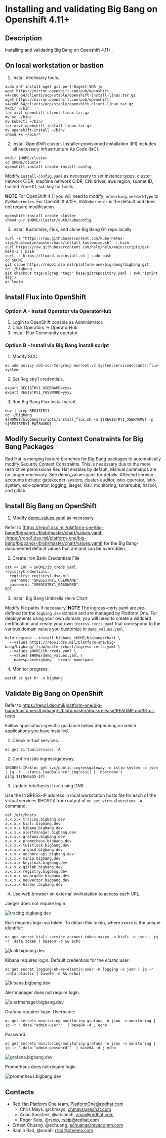 # Installing and validating Big Bang on Openshift 4.11+

## Description

Installing and validating Big Bang on Openshift 4.11+ .

## On local workstation or bastion

1. Install necessary tools.
```
sudo dnf install wget git perl-Digest-SHA jq
wget https://mirror.openshift.com/pub/openshift-v4/x86_64/clients/ocp/stable/openshift-install-linux.tar.gz
wget https://mirror.openshift.com/pub/openshift-v4/x86_64/clients/ocp/stable/openshift-client-linux.tar.gz
mkdir ~/bin
tar xzvf openshift-client-linux.tar.gz
mv oc ~/bin/
mv kubectl ~/bin/
tar xzvf openshift-install-linux.tar.gz
mv openshift-install ~/bin/
chmod +x ~/bin/*
```

2. Install OpenShift cluster.
Installer-provisioned installation (IPI) includes all necessary Infrastructure As Code (IaC).

```
mkdir $HOME/cluster
cd $HOME/cluster
openshift-install create install-config
```

Modify `install-config.yaml` as necessary to set instance types, cluster network CIDR, machine network CIDR, CNI driver, aws region, subnet ID, hosted Zone ID, ssh key for hosts.

**NOTE** For OpenShift 4.11 you will need to modify `networking.networkType` to `OVNKubernetes`. For OpenShift 4.12+, `OVNKubernetes` is the default and does not require modification.

```
openshift-install create cluster
chmod g-r $HOME/cluster/auth/kubeconfig
```

3. Install Kustomize, Flux, and clone Big Bang Git repo locally

```
curl -s "https://raw.githubusercontent.com/kubernetes-sigs/kustomize/master/hack/install_kustomize.sh"  | bash
curl https://raw.githubusercontent.com/helm/helm/main/scripts/get-helm-3 | bash
curl -s https://fluxcd.io/install.sh | sudo bash
cd $HOME
git clone https://repo1.dso.mil/platform-one/big-bang/bigbang.git
cd ~/bigbang
git checkout tags/$(grep 'tag:' base/gitrepository.yaml | awk '{print $2}')
oc login
```

## Install Flux into OpenShift

### Option A - Install Operator via OperatorHub

1. Login to OpenShift console as Administrator.
2. Click Operators -> OperatorHub.
3. Install Flux Community operator.

### Option B - Install via Big Bang install script

1. Modify SCC.
```
oc adm policy add-scc-to-group nonroot-v2 system:serviceaccounts:flux-system
```

2. Set Registry1 credentials.
```
export REGISTRY1_USERNAME=xxxx
export REGISTRY1_PASSWORD=yyyy
```

3. Run Big Bang Flux install script.
```
env | grep REGISTRY1
cd ~/bigbang
${HOME}/bigbang/scripts/install_flux.sh -u ${REGISTRY1_USERNAME} -p ${REGISTRY1_PASSWORD}
```

## Modify Security Context Constraints for Big Bang Packages

Red Hat is merging feature branches for Big Bang packages to automatically modify Security Context Constraints. This is necessary due to the more restrictive permissions Red Hat enables by default. Manual commands are no longer necessary. See demo_values.yaml for details. Affected service accounts include: gatekeeper-system, cluster-auditor, istio-operator, istio-system, eck-operator, logging, jaeger, kiali, monitoring, sonarqube, harbor, and gitlab.

## Install Big Bang on OpenShift

1. Modify [demo_values.yaml](demo_values.yaml) as necessary.

Refer to [https://repo1.dso.mil/platform-one/big-bang/bigbang/-/blob/master/chart/values.yaml](https://repo1.dso.mil/platform-one/big-bang/bigbang/-/blob/master/chart/values.yaml) for the Big Bang-documented default values that are and can be overridden.

2. Create Iron Bank Credentials File
```
cat << EOF > $HOME/ib_creds.yaml
registryCredentials:
  registry: registry1.dso.mil
  username: "$REGISTRY1_USERNAME"
  password: "$REGISTRY1_PASSWORD"
EOF
```
3. Install Big Bang Umbrella Helm Chart

Modify file paths if necessary.
**NOTE** The ingress-certs.yaml are pre-defined for the `bigbang.dev` domain and are managed by Platform One. For deployments using your own domain, you will need to create a wildcard certification and create your own `ingress-certs.yaml` that correspond to the various domain values you customize in `demo_values.yaml`.
```
helm upgrade --install bigbang $HOME/bigbang/chart \
  --values https://repo1.dso.mil/platform-one/big-bang/bigbang/-/raw/master/chart/ingress-certs.yaml \
  --values $HOME/ib_creds.yaml \
  --values $HOME/demo_values.yaml \
  --namespace=bigbang --create-namespace
```

4. Monitor progress.
```
watch oc get hr -n bigbang
```

## Validate Big Bang on OpenShift

Refer to https://repo1.dso.mil/platform-one/big-bang/customers/bigbang/-/blob/master/docs/release/README.md#3-ui-tests

Follow application-specific guidance below depending on which applications you have installed.

1. Check virtual services.
```
oc get virtualservices -A
```

2. Confirm Istio ingress/gateway.
```
INGRESS-IP=$(oc get svc/public-ingressgateway -n istio-system -o json | jq -r '.status.loadBalancer.ingress[] | .hostname')
ping ${INGRESS-IP}
```

3. Update /etc/hosts if not using DNS

Use the INGRESS-IP address in local workstation hosts file for each of the virtual services $HOSTS from output of `oc get virtualservices -A` command.

```
cat /etc/hosts
x.x.x.x tracing.bigbang.dev
x.x.x.x kiali.bigbang.dev
x.x.x.x kibana.bigbang.dev
x.x.x.x alertmanager.bigbang.dev
x.x.x.x grafana.bigbang.dev
x.x.x.x prometheus.bigbang.dev
x.x.x.x twistlock.bigbang.dev
x.x.x.x argocd.bigbang.dev
x.x.x.x anchore-api.bigbang.dev
x.x.x.x minio.bigbang.dev
x.x.x.x keycloak.bigbang.dev
x.x.x.x gitlab.bigbang.dev
x.x.x.x registry.bigbang.dev
x.x.x.x sonarqube.bigbang.dev
x.x.x.x neuvector.bigbang.dev
x.x.x.x harbor.bigbang.dev
```

4. Use web browser on external workstation to access each URL.

Jaeger does not require login.

![tracing.bigbang.dev](tracing.bigbang.dev.png)

Kiali requires login via token. To obtain this token, where xxxxx is the unique identifer:

```
oc get secret kiali-service-account-token-xxxxx -n kiali -o json | jq -r .data.token | base64 -d && echo
```

![kiali.bigbang.dev](kiali.bigbang.dev.png)

Kibana requires login. Default credentials for the *elastic* user:

```
oc get secret logging-ek-es-elastic-user -n logging -o json | jq -r .data.elastic | base64 -d && echo1
```

![kibana.bigbang.dev](kibana.bigbang.dev.png)

Alertmanager does not require login.

![alertmanager.bigbang.dev](alertmanager.bigbang.dev.png)

Grafana requires login.
Username:
```
oc get secrets monitoring-monitoring-grafana -o json -n monitoring | jq -r '.data."admin-user"'  | base64 -d ; echo
```

Password:
```
oc get secrets monitoring-monitoring-grafana -o json -n monitoring | jq -r '.data."admin-password"'  | base64 -d ; echo
```

![grafana.bigbang.dev](grafana.bigbang.dev.png)

Prometheus does not require login.

![prometheus.bigbang.dev](prometheus.bigbang.dev.png)

## Contacts

- Red Hat Platform One team, PlatformOne@redhat.com
  - Chris Mays, @chmays, chmays@redhat.com
  - Arian Sanchez, @arisanch, arian@redhat.com
  - Roger Seip, @rseip, rseip@redhat.com
- Ernest Chuang, @echuang, echuang@revacomm.com
- Ramin Rad, @oorah, rrad@oteemo.com
